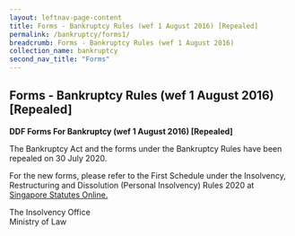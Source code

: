 ```yaml
---
layout: leftnav-page-content
title: Forms - Bankruptcy Rules (wef 1 August 2016) [Repealed]
permalink: /bankruptcy/forms1/
breadcrumb: Forms - Bankruptcy Rules (wef 1 August 2016)
collection_name: bankruptcy
second_nav_title: "Forms"
---
```


Forms - Bankruptcy Rules (wef 1 August 2016) [Repealed]
---

**DDF Forms For Bankruptcy (wef 1 August 2016) [Repealed]**

The Bankruptcy Act and the forms under the Bankruptcy Rules have been repealed on 30 July 2020.
 
For the new forms, please refer to the First Schedule under the Insolvency, Restructuring and Dissolution (Personal Insolvency) Rules 2020 at <a href="https://sso.agc.gov.sg/SL/IRDA2018-S585-2020?DocDate=20200724&ProvIds=Sc1-#Sc1-" target="_blank">Singapore Statutes Online.</a><br>
 
 
The Insolvency Office<br>
Ministry of Law

